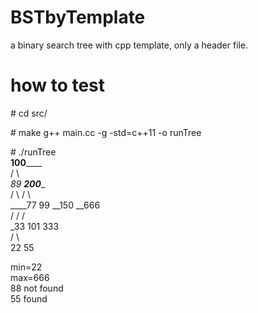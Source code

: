 # BSTbyTemplate
a binary search tree with cpp template, only a header file.

# how to test
\# cd src/

\# make
g++ main.cc -g -std=c++11 -o runTree

\# ./runTree  
              ____100________    
             /               \    
           _89              __200____    
          /   \            /         \    
     ____77    99       __150       __666    
    /                  /           /    
  _33                 101         333    
 /   \    
22    55    
  
min=22    
max=666    
88 not found    
55 found    

